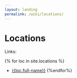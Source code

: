 ```yaml
---
layout: landing
permalink: /wiki/locations/
---
```

# Locations

Links: 

{% for loc in site.locations %}
* [{{loc.full-name}}]({{loc.url}})
{%endfor%}